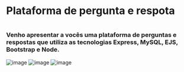<h1> Plataforma de pergunta e respota <h1/> 
<h3>Venho apresentar a vocês uma plataforma de perguntas e respostas que utiliza as tecnologias Express, MySQL, EJS, Bootstrap e Node.</h3>

![image](https://github.com/ferrariflaviaa/Question-and-answers/assets/88516203/b1636cfa-8c33-4172-92fc-0bc69d73724f)
![image](https://github.com/ferrariflaviaa/Question-and-answers/assets/88516203/8996bd06-f914-4aab-8187-1107f35713bc)
![image](https://github.com/ferrariflaviaa/Question-and-answers/assets/88516203/533dff1a-3761-4257-9701-46c393008263)


